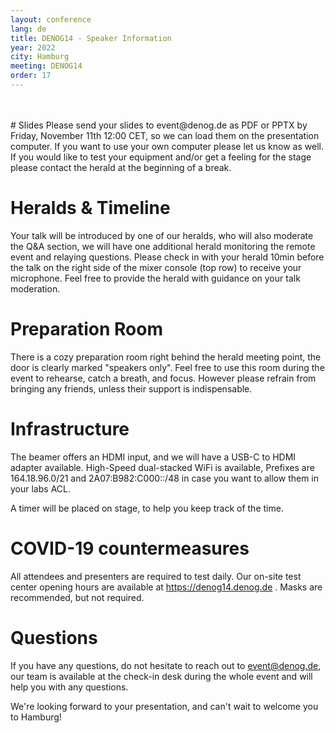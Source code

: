 ```yaml
---
layout: conference
lang: de
title: DENOG14 - Speaker Information
year: 2022
city: Hamburg
meeting: DENOG14
order: 17
---
```


<br />
<br />
# Slides
Please send your slides to event@denog.de as PDF or PPTX by Friday, November 11th 12:00 CET, so we can load them on the presentation computer. If you want to use your own computer please let us know as well. If you would like to test your equipment and/or get a feeling for the stage please contact the herald at the beginning of a break.

# Heralds & Timeline
Your talk will be introduced by one of our heralds, who will also moderate the Q&A section, we will have one additional herald monitoring the remote event and relaying questions.
Please check in with your herald 10min before the talk on the right side of the mixer console (top row) to receive your microphone. Feel free to provide the herald with guidance on your talk moderation.

# Preparation Room
There is a cozy preparation room right behind the herald meeting point, the door is clearly marked "speakers only". Feel free to use this room during the event to rehearse, catch a breath, and focus. However please refrain from bringing any friends, unless their support is indispensable.

# Infrastructure
The beamer offers an HDMI input, and we will have a USB-C to HDMI adapter available. High-Speed dual-stacked WiFi is available, Prefixes are 164.18.96.0/21 and 2A07:B982:C000::/48 in case you want to allow them in your labs ACL.

A timer will be placed on stage, to help you keep track of the time.

# COVID-19 countermeasures
All attendees and presenters are required to test daily. Our on-site test center opening hours are available at https://denog14.denog.de . Masks are recommended, but not required.

# Questions
If you have any questions, do not hesitate to reach out to event@denog.de, our team is available at the check-in desk during the whole event and will help you with any questions.

We're looking forward to your presentation, and can't wait to welcome you to Hamburg!


